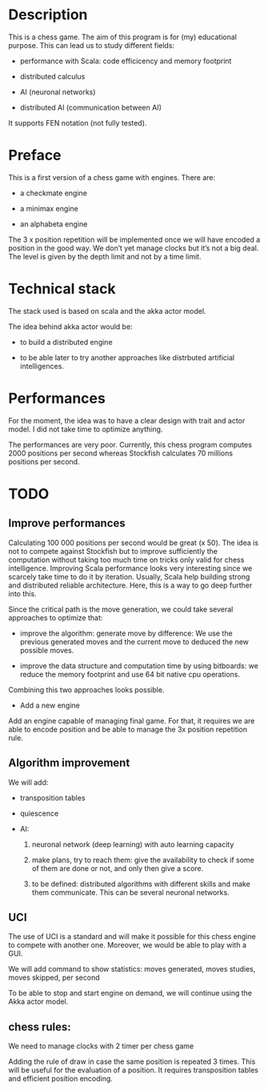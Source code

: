 Description
===========

This is a chess game. The aim of this program is for (my) educational
purpose. This can lead us to study different fields:

-   performance with Scala: code efficicency and memory footprint

-   distributed calculus

-   AI (neuronal networks)

-   distributed AI (communication between AI)

It supports FEN notation (not fully tested).

Preface
=======

This is a first version of a chess game with engines. There are:

-   a checkmate engine

-   a minimax engine

-   an alphabeta engine

The 3 x position repetition will be implemented once we will have
encoded a position in the good way. We don’t yet manage clocks but it’s
not a big deal. The level is given by the depth limit and not by a time
limit.

Technical stack
===============

The stack used is based on scala and the akka actor model.

The idea behind akka actor would be:

-   to build a distributed engine

-   to be able later to try another approaches like distrbuted
    artificial intelligences.

Performances
============

For the moment, the idea was to have a clear design with trait and actor
model. I did not take time to optimize anything.

The performances are very poor. Currently, this chess program computes
2000 positions per second whereas Stockfish calculates 70 millions
positions per second.

TODO
====

Improve performances
--------------------

Calculating 100 000 positions per second would be great (x 50). The idea
is not to compete against Stockfish but to improve sufficiently the
computation without taking too much time on tricks only valid for chess
intelligence. Improving Scala performance looks very interesting since
we scarcely take time to do it by iteration. Usually, Scala help
building strong and distributed reliable architecture. Here, this is a
way to go deep further into this.

Since the critical path is the move generation, we could take several
approaches to optimize that:

-   improve the algorithm: generate move by difference: We use the
    previous generated moves and the current move to deduced the new
    possible moves.

-   improve the data structure and computation time by using bitboards:
    we reduce the memory footprint and use 64 bit native cpu operations.

Combining this two approaches looks possible.

-   Add a new engine

Add an engine capable of managing final game. For that, it requires we
are able to encode position and be able to manage the 3x position
repetition rule.

Algorithm improvement
---------------------

We will add:

-   transposition tables

-   quiescence

-   AI:

    1.  neuronal network (deep learning) with auto learning capacity

    2.  make plans, try to reach them: give the availability to check if
        some of them are done or not, and only then give a score.

    3.  to be defined: distributed algorithms with different skills and
        make them communicate. This can be several neuronal networks.

UCI
---

The use of UCI is a standard and will make it possible for this chess
engine to compete with another one. Moreover, we would be able to play
with a GUI.

We will add command to show statistics: moves generated, moves studies,
moves skipped, per second

To be able to stop and start engine on demand, we will continue using
the Akka actor model.

chess rules:
------------

We need to manage clocks with 2 timer per chess game

Adding the rule of draw in case the same position is repeated 3 times.
This will be useful for the evaluation of a position. It requires
transposition tables and efficient position encoding.
